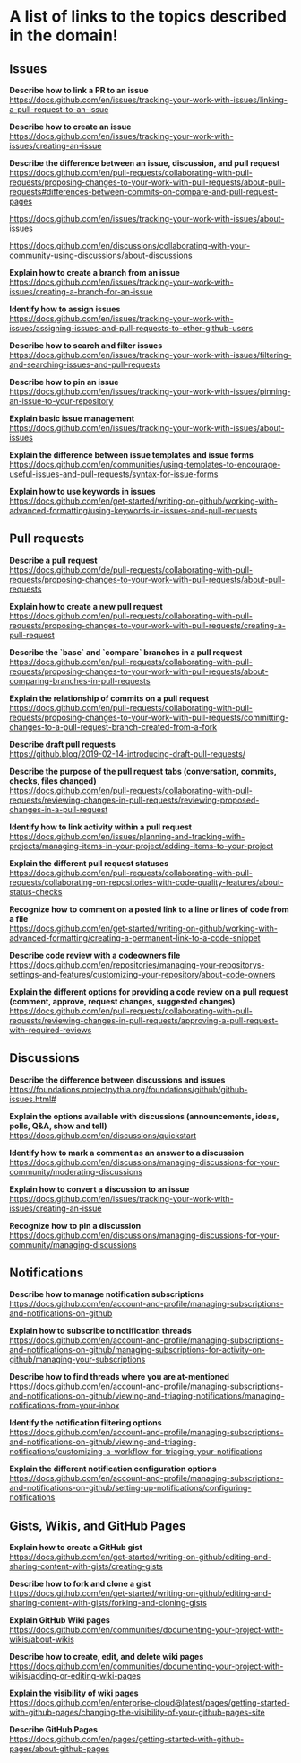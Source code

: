 # A list of links to the topics described in the domain!

## Issues

**Describe how to link a PR to an issue**  
https://docs.github.com/en/issues/tracking-your-work-with-issues/linking-a-pull-request-to-an-issue

**Describe how to create an issue**  
https://docs.github.com/en/issues/tracking-your-work-with-issues/creating-an-issue

**Describe the difference between an issue, discussion, and pull request**  
https://docs.github.com/en/pull-requests/collaborating-with-pull-requests/proposing-changes-to-your-work-with-pull-requests/about-pull-requests#differences-between-commits-on-compare-and-pull-request-pages

https://docs.github.com/en/issues/tracking-your-work-with-issues/about-issues

https://docs.github.com/en/discussions/collaborating-with-your-community-using-discussions/about-discussions

**Explain how to create a branch from an issue**  
https://docs.github.com/en/issues/tracking-your-work-with-issues/creating-a-branch-for-an-issue

**Identify how to assign issues**  
https://docs.github.com/en/issues/tracking-your-work-with-issues/assigning-issues-and-pull-requests-to-other-github-users

**Describe how to search and filter issues**  
https://docs.github.com/en/issues/tracking-your-work-with-issues/filtering-and-searching-issues-and-pull-requests

**Describe how to pin an issue**  
https://docs.github.com/en/issues/tracking-your-work-with-issues/pinning-an-issue-to-your-repository

**Explain basic issue management**  
https://docs.github.com/en/issues/tracking-your-work-with-issues/about-issues

**Explain the difference between issue templates and issue forms**  
https://docs.github.com/en/communities/using-templates-to-encourage-useful-issues-and-pull-requests/syntax-for-issue-forms

**Explain how to use keywords in issues**  
https://docs.github.com/en/get-started/writing-on-github/working-with-advanced-formatting/using-keywords-in-issues-and-pull-requests

## Pull requests

**Describe a pull request**  
https://docs.github.com/de/pull-requests/collaborating-with-pull-requests/proposing-changes-to-your-work-with-pull-requests/about-pull-requests

**Explain how to create a new pull request**  
https://docs.github.com/en/pull-requests/collaborating-with-pull-requests/proposing-changes-to-your-work-with-pull-requests/creating-a-pull-request

**Describe the \`base\` and \`compare\` branches in a pull request**  
https://docs.github.com/en/pull-requests/collaborating-with-pull-requests/proposing-changes-to-your-work-with-pull-requests/about-comparing-branches-in-pull-requests

**Explain the relationship of commits on a pull request**  
https://docs.github.com/en/pull-requests/collaborating-with-pull-requests/proposing-changes-to-your-work-with-pull-requests/committing-changes-to-a-pull-request-branch-created-from-a-fork

**Describe draft pull requests**  
https://github.blog/2019-02-14-introducing-draft-pull-requests/

**Describe the purpose of the pull request tabs (conversation, commits, checks, files changed)**  
https://docs.github.com/en/pull-requests/collaborating-with-pull-requests/reviewing-changes-in-pull-requests/reviewing-proposed-changes-in-a-pull-request

**Identify how to link activity within a pull request**  
https://docs.github.com/en/issues/planning-and-tracking-with-projects/managing-items-in-your-project/adding-items-to-your-project

**Explain the different pull request statuses**  
https://docs.github.com/en/pull-requests/collaborating-with-pull-requests/collaborating-on-repositories-with-code-quality-features/about-status-checks

**Recognize how to comment on a posted link to a line or lines of code from a file**  
https://docs.github.com/en/get-started/writing-on-github/working-with-advanced-formatting/creating-a-permanent-link-to-a-code-snippet

**Describe code review with a codeowners file**  
https://docs.github.com/en/repositories/managing-your-repositorys-settings-and-features/customizing-your-repository/about-code-owners

**Explain the different options for providing a code review on a pull request (comment, approve, request changes, suggested changes)**  
https://docs.github.com/en/pull-requests/collaborating-with-pull-requests/reviewing-changes-in-pull-requests/approving-a-pull-request-with-required-reviews

## Discussions

**Describe the difference between discussions and issues**  
https://foundations.projectpythia.org/foundations/github/github-issues.html#

**Explain the options available with discussions (announcements, ideas, polls, Q&A, show and tell)**  
https://docs.github.com/en/discussions/quickstart

**Identify how to mark a comment as an answer to a discussion**  
https://docs.github.com/en/discussions/managing-discussions-for-your-community/moderating-discussions

**Explain how to convert a discussion to an issue**  
https://docs.github.com/en/issues/tracking-your-work-with-issues/creating-an-issue

**Recognize how to pin a discussion**  
https://docs.github.com/en/discussions/managing-discussions-for-your-community/managing-discussions

## Notifications

**Describe how to manage notification subscriptions**  
https://docs.github.com/en/account-and-profile/managing-subscriptions-and-notifications-on-github

**Explain how to subscribe to notification threads**  
https://docs.github.com/en/account-and-profile/managing-subscriptions-and-notifications-on-github/managing-subscriptions-for-activity-on-github/managing-your-subscriptions

**Describe how to find threads where you are at-mentioned**  
https://docs.github.com/en/account-and-profile/managing-subscriptions-and-notifications-on-github/viewing-and-triaging-notifications/managing-notifications-from-your-inbox

**Identify the notification filtering options**  
https://docs.github.com/en/account-and-profile/managing-subscriptions-and-notifications-on-github/viewing-and-triaging-notifications/customizing-a-workflow-for-triaging-your-notifications

**Explain the different notification configuration options**  
https://docs.github.com/en/account-and-profile/managing-subscriptions-and-notifications-on-github/setting-up-notifications/configuring-notifications

## Gists, Wikis, and GitHub Pages

**Explain how to create a GitHub gist**  
https://docs.github.com/en/get-started/writing-on-github/editing-and-sharing-content-with-gists/creating-gists

**Describe how to fork and clone a gist**  
https://docs.github.com/en/get-started/writing-on-github/editing-and-sharing-content-with-gists/forking-and-cloning-gists

**Explain GitHub Wiki pages**  
https://docs.github.com/en/communities/documenting-your-project-with-wikis/about-wikis

**Describe how to create, edit, and delete wiki pages**  
https://docs.github.com/en/communities/documenting-your-project-with-wikis/adding-or-editing-wiki-pages

**Explain the visibility of wiki pages**  
https://docs.github.com/en/enterprise-cloud@latest/pages/getting-started-with-github-pages/changing-the-visibility-of-your-github-pages-site

**Describe GitHub Pages**  
https://docs.github.com/en/pages/getting-started-with-github-pages/about-github-pages